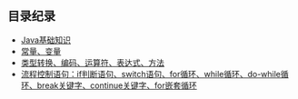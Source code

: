 ## 目录纪录
- [Java基础知识](https://github.com/maxiaoqu/JavaBasis/tree/master/src/com/maxiaoquJavaBasis/day00-knowledge)
- [常量、变量](https://github.com/maxiaoqu/JavaBasis/tree/master/src/com/maxiaoquJavaBasis/day01-code)
- [类型转换、编码、运算符、表达式、方法](https://github.com/maxiaoqu/JavaBasis/tree/master/src/com/maxiaoquJavaBasis/day02-code)
- [流程控制语句：if判断语句、switch语句、for循环、while循环、do-while循环、break关键字、continue关键字、for嵌套循环](https://github.com/maxiaoqu/JavaBasis/tree/master/src/com/maxiaoquJavaBasis/day03-code)
